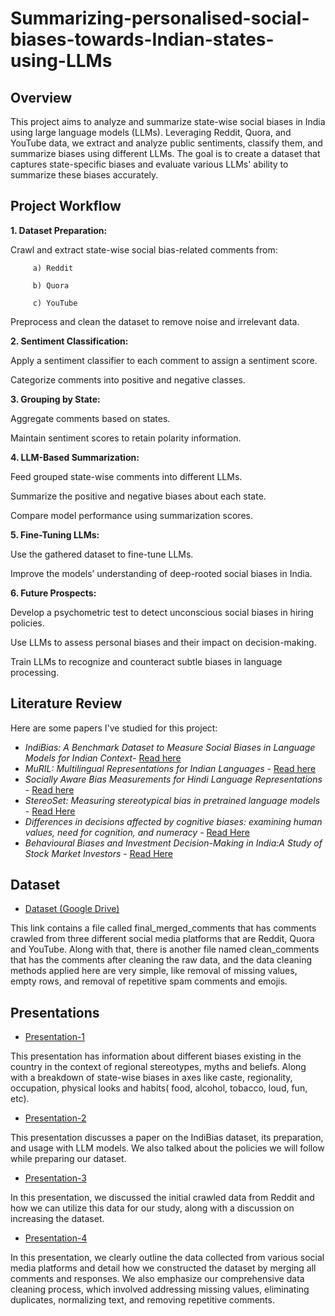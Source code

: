 # Summarizing-personalised-social-biases-towards-Indian-states-using-LLMs
## Overview

This project aims to analyze and summarize state-wise social biases in India using large language models (LLMs). Leveraging Reddit, Quora, and YouTube data, we extract and analyze public sentiments, classify them, and summarize biases using different LLMs. The goal is to create a dataset that captures state-specific biases and evaluate various LLMs' ability to summarize these biases accurately.

## Project Workflow

**1. Dataset Preparation:**
   
Crawl and extract state-wise social bias-related comments from:

         a) Reddit

         b) Quora

         c) YouTube

Preprocess and clean the dataset to remove noise and irrelevant data.

**2.  Sentiment Classification:**

Apply a sentiment classifier to each comment to assign a sentiment score.

Categorize comments into positive and negative classes.

**3.  Grouping by State:**

Aggregate comments based on states.

Maintain sentiment scores to retain polarity information.

**4. LLM-Based Summarization:**

Feed grouped state-wise comments into different LLMs.

Summarize the positive and negative biases about each state.

Compare model performance using summarization scores.

**5. Fine-Tuning LLMs:**

Use the gathered dataset to fine-tune LLMs.

Improve the models’ understanding of deep-rooted social biases in India.

**6. Future Prospects:**

Develop a psychometric test to detect unconscious social biases in hiring policies.

Use LLMs to assess personal biases and their impact on decision-making.

Train LLMs to recognize and counteract subtle biases in language processing.

## Literature Review

Here are some papers I've studied for this project:

- *IndiBias: A Benchmark Dataset to Measure Social Biases in Language Models for Indian Context*- [Read here](https://arxiv.org/abs/2403.20147)
- *MuRIL: Multilingual Representations for Indian Languages* - [Read here](https://arxiv.org/abs/2103.10730)
- *Socially Aware Bias Measurements for Hindi Language Representations* - [Read here](https://arxiv.org/abs/2110.07871)
- *StereoSet: Measuring stereotypical bias in pretrained language models* - [Read Here](https://aclanthology.org/2021.acl-long.416/)
- *Differences in decisions affected by cognitive biases: examining human values, need for cognition, and numeracy* - [Read Here](https://prc.springeropen.com/articles/10.1186/s41155-023-00265-z?utm_source=chatgpt.com)
- *Behavioural Biases and Investment Decision-Making in India:A Study of Stock Market Investors* - [Read Here](https://irjems.org/Volume-3-Issue-11/IRJEMS-V3I11P102.pdf)


## Dataset 

- [Dataset (Google Drive)](https://drive.google.com/drive/folders/1uS5B-y4OAZvb9xHRS7ZrXh5QVyHtik41?usp=drive_link)

This link contains a file called final_merged_comments that has comments crawled from three different social media platforms that are Reddit, Quora and YouTube. Along with that, there is another file named clean_comments that has the comments after cleaning the raw data, and the data cleaning methods applied here are very simple, like removal of missing values, empty rows, and removal of repetitive spam comments and emojis.


## Presentations 

- [Presentation-1](https://docs.google.com/presentation/d/1FpWwApohY7X4-R5gs5h47mRoa3VcavL6whEYGOiM4mQ/edit?usp=sharing)
  
This presentation has information about different biases existing in the country in the context of regional stereotypes, myths and beliefs. Along with a breakdown of state-wise biases in axes like caste, regionality, occupation, physical looks and habits( food, alcohol, tobacco, loud, fun, etc).
  
- [Presentation-2](https://docs.google.com/presentation/d/1B6vRR1Crb4xsdH-tQWH9BkGmoPiLYEBEb1AikXks-Vs/edit?usp=sharing)

This presentation discusses a paper on the IndiBias dataset, its preparation, and usage with LLM models. We also talked about the policies we will follow while preparing our dataset.

- [Presentation-3](https://docs.google.com/presentation/d/17diW7yOIRtt_v0C7wlCgANla-Mhv1QYeCot7fvIYDSQ/edit?usp=sharing)

In this presentation, we discussed the initial crawled data from Reddit and how we can utilize this data for our study, along with a discussion on increasing the dataset.

- [Presentation-4](https://docs.google.com/presentation/d/1EOsByCeHv7QQt2Xl9uS-QlDkeVRkMvMI0lCIEopzjMA/edit?usp=sharing)

In this presentation, we clearly outline the data collected from various social media platforms and detail how we constructed the dataset by merging all comments and responses. We also emphasize our comprehensive data cleaning process, which involved addressing missing values, eliminating duplicates, normalizing text, and removing repetitive comments.
